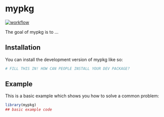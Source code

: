 
# mypkg

<!-- badges: start -->
[![workflow](https://github.com/GuidoMaggio/mypkg/actions/workflows/workflow.yml/badge.svg)](https://github.com/GuidoMaggio/mypkg/actions/workflows/workflow.yml)
<!-- badges: end -->

The goal of mypkg is to ...

## Installation

You can install the development version of mypkg like so:

``` r
# FILL THIS IN! HOW CAN PEOPLE INSTALL YOUR DEV PACKAGE?
```

## Example

This is a basic example which shows you how to solve a common problem:

``` r
library(mypkg)
## basic example code
```

